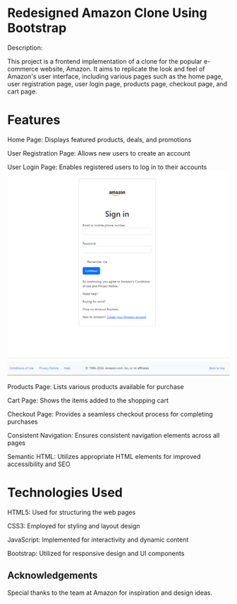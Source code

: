 # Redesigned Amazon Clone Using Bootstrap

Description:

This project is a frontend implementation of a clone for the popular e-commerce website, Amazon. It aims to replicate the look and feel of Amazon's user interface, including various pages such as the home page, user registration page, user login page, products page, checkout page, and cart page.

# Features

Home Page: Displays featured products, deals, and promotions

User Registration Page: Allows new users to create an account

User Login Page: Enables registered users to log in to their accounts
![SignIn Page](https://github.com/moalam7/Frontend_Amazon_Clone/blob/main/images/signinhtml.PNG)

Products Page: Lists various products available for purchase

Cart Page: Shows the items added to the shopping cart

Checkout Page: Provides a seamless checkout process for completing purchases

Consistent Navigation: Ensures consistent navigation elements across all pages

Semantic HTML: Utilizes appropriate HTML elements for improved accessibility and SEO

# Technologies Used

HTML5: Used for structuring the web pages

CSS3: Employed for styling and layout design

JavaScript: Implemented for interactivity and dynamic content

Bootstrap: Utilized for responsive design and UI components

## Acknowledgements

Special thanks to the team at Amazon for inspiration and design ideas.
